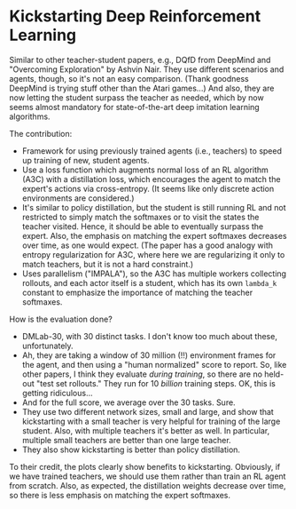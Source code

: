 # Kickstarting Deep Reinforcement Learning

Similar to other teacher-student papers, e.g., DQfD from DeepMind and
"Overcoming Exploration" by Ashvin Nair. They use different scenarios and
agents, though, so it's not an easy comparison. (Thank goodness DeepMind is
trying stuff other than the Atari games...) And also, they are now letting the
student surpass the teacher as needed, which by now seems almost mandatory for
state-of-the-art deep imitation learning algorithms.

The contribution:

- Framework for using previously trained agents (i.e., teachers) to speed up
  training of new, student agents.
- Use a loss function which augments normal loss of an RL algorithm (A3C) with a
  distillation loss, which encourages the agent to match the expert's actions
  via cross-entropy. (It seems like only discrete action environments are
  considered.)
- It's similar to policy distillation, but the student is still running RL and
  not restricted to simply match the softmaxes or to visit the states the
  teacher visited. Hence, it should be able to eventually surpass the expert.
  Also, the emphasis on matching the expert softmaxes decreases over time, as
  one would expect. (The paper has a good analogy with entropy regularization
  for A3C, where here we are regularizing it only to match teachers, but it is
  not a hard constraint.)
- Uses parallelism ("IMPALA"), so the A3C has multiple workers collecting
  rollouts, and each actor itself is a student, which has its own `lambda_k`
  constant to emphasize the importance of matching the teacher softmaxes.

How is the evaluation done?

- DMLab-30, with 30 distinct tasks. I don't know too much about these,
  unfortunately.
- Ah, they are taking a window of 30 million (!!) environment frames for the
  agent, and then using a "human normalized" score to report. So, like other
  papers, I think they evaluate *during training*, so there are no held-out
  "test set rollouts." They run for 10 _billion_ training steps. OK, this is
  getting ridiculous...
- And for the full score, we average over the 30 tasks. Sure.
- They use two different network sizes, small and large, and show that
  kickstarting with a small teacher is very helpful for training of the large
  student. Also, with multiple teachers it's better as well. In particular,
  multiple small teachers are better than one large teacher.
- They also show kickstarting is better than policy distillation.

To their credit, the plots clearly show benefits to kickstarting. Obviously, if
we have trained teachers, we should use them rather than train an RL agent from
scratch. Also, as expected, the distillation weights decrease over time, so
there is less emphasis on matching the expert softmaxes.
